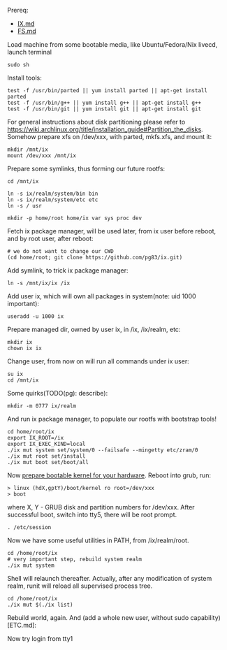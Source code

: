 Prereq:
 * [IX.md](IX.md)
 * [FS.md](FS.md)

Load machine from some bootable media, like Ubuntu/Fedora/Nix livecd, launch terminal

```
sudo sh
```

Install tools:

```
test -f /usr/bin/parted || yum install parted || apt-get install parted
test -f /usr/bin/g++ || yum install g++ || apt-get install g++
test -f /usr/bin/git || yum install git || apt-get install git
```

For general instructions about disk partitioning please refer to https://wiki.archlinux.org/title/installation_guide#Partition_the_disks.
Somehow prepare xfs on /dev/xxx, with parted, mkfs.xfs, and mount it:

```
mkdir /mnt/ix
mount /dev/xxx /mnt/ix
```

Prepare some symlinks, thus forming our future rootfs:

```
cd /mnt/ix

ln -s ix/realm/system/bin bin
ln -s ix/realm/system/etc etc
ln -s / usr

mkdir -p home/root home/ix var sys proc dev
```

Fetch ix package manager, will be used later, from ix user before reboot, and by root user, after reboot:

```
# we do not want to change our CWD
(cd home/root; git clone https://github.com/pg83/ix.git)
```

Add symlink, to trick ix package manager:

```
ln -s /mnt/ix/ix /ix
```

Add user ix, which will own all packages in system(note: uid 1000 important):

```
useradd -u 1000 ix
```

Prepare managed dir, owned by user ix, in /ix, /ix/realm, etc:

```
mkdir ix
chown ix ix
```

Change user, from now on will run all commands under ix user:

```
su ix
cd /mnt/ix
```

Some quirks(TODO(pg): describe):

```
mkdir -m 0777 ix/realm
```

And run ix package manager, to populate our rootfs with bootstrap tools!

```
cd home/root/ix
export IX_ROOT=/ix
export IX_EXEC_KIND=local
./ix mut system set/system/0 --failsafe --mingetty etc/zram/0
./ix mut root set/install
./ix mut boot set/boot/all
```

Now [prepare bootable kernel for your hardware](KERNEL.md). Reboot into grub, run:

```
> linux (hdX,gptY)/boot/kernel ro root=/dev/xxx
> boot
```

where X, Y - GRUB disk and partition numbers for /dev/xxx.
After successful boot, switch into tty5, there will be root prompt.

```
. /etc/session
```

Now we have some useful utilities in PATH, from /ix/realm/root.

```
cd /home/root/ix
# very important step, rebuild system realm
./ix mut system
```

Shell will relaunch thereafter. Actually, after any modification of system realm, runit will reload all supervised process tree.

```
cd /home/root/ix
./ix mut $(./ix list)
```

Rebuild world, again. And (add a whole new user, without sudo capability)[ETC.md]:

Now try login from tty1
